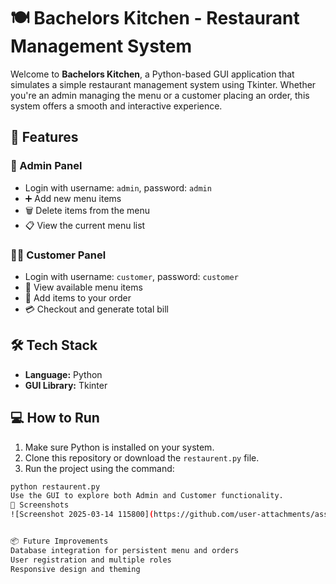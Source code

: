 # 🍽️ Bachelors Kitchen - Restaurant Management System

Welcome to **Bachelors Kitchen**, a Python-based GUI application that simulates a simple restaurant management system using Tkinter. Whether you're an admin managing the menu or a customer placing an order, this system offers a smooth and interactive experience.

## 🚀 Features

### 🔐 Admin Panel
- Login with username: `admin`, password: `admin`
- ➕ Add new menu items
- 🗑️ Delete items from the menu
- 📋 View the current menu list

### 👨‍🍽️ Customer Panel
- Login with username: `customer`, password: `customer`
- 🛒 View available menu items
- 🧾 Add items to your order
- 💳 Checkout and generate total bill

## 🛠️ Tech Stack
- **Language:** Python
- **GUI Library:** Tkinter

## 💻 How to Run

1. Make sure Python is installed on your system.
2. Clone this repository or download the `restaurent.py` file.
3. Run the project using the command:

```bash
python restaurent.py
Use the GUI to explore both Admin and Customer functionality.
📸 Screenshots
![Screenshot 2025-03-14 115800](https://github.com/user-attachments/assets/85a462ae-bbea-4d5f-9f9a-a9986a364db6)


📦 Future Improvements
Database integration for persistent menu and orders
User registration and multiple roles
Responsive design and theming
